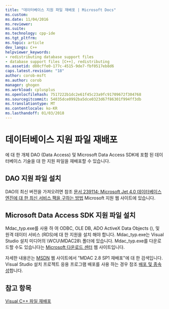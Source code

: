 ```yaml
---
title: "데이터베이스 지원 파일 재배포 | Microsoft Docs"
ms.custom: 
ms.date: 11/04/2016
ms.reviewer: 
ms.suite: 
ms.technology: cpp-ide
ms.tgt_pltfrm: 
ms.topic: article
dev_langs: C++
helpviewer_keywords:
- redistributing database support files
- database support files [C++], redistributing
ms.assetid: d80cffe0-177c-4515-9de7-fbf0517eb8d6
caps.latest.revision: "18"
author: corob-msft
ms.author: corob
manager: ghogen
ms.workload: cplusplus
ms.openlocfilehash: 7517222b1dc2e61f45c23a9fc91709672f304768
ms.sourcegitcommit: 54035dce0992ba5dce0323d67f86301f994ff3db
ms.translationtype: MT
ms.contentlocale: ko-KR
ms.lasthandoff: 01/03/2018
---
```

# <a name="redistributing-database-support-files"></a>데이터베이스 지원 파일 재배포
에 대 한 개체 DAO (Data Access) 및 Microsoft Data Access SDK에 포함 된 데이터베이스 기술을 대 한 지원 파일을 재배포할 수 있습니다.  
  
## <a name="installing-dao-support-files"></a>DAO 지원 파일 설치  
 DAO의 최신 버전을 가져오려면 참조 [문서 239114: Microsoft Jet 4.0 데이터베이스 엔진에 대 한 최신 서비스 팩을 구하는 방법](http://go.microsoft.com/fwlink/p/?linkid=198014) Microsoft 지원 웹 사이트에 있습니다.  
  
## <a name="installing-microsoft-data-access-sdk-support-files"></a>Microsoft Data Access SDK 지원 파일 설치  
 Mdac_typ.exe를 사용 하 여 ODBC, OLE DB, ADO ActiveX Data Objects (), 및 원격 데이터 서비스 (RDS)에 대 한 지원을 설치 해야 합니다. Mdac_typ.exe는 Visual Studio 설치 미디어의 \WCU\MDAC28\ 폴더에 있습니다. Mdac_typ.exe를 다운로드할 수도 있습니다는 [Microsoft 다운로드 센터](http://go.microsoft.com/fwlink/p/?linkid=198015) 웹 사이트입니다.  
  
 자세한 내용은는 [MSDN](http://go.microsoft.com/fwlink/p/?linkid=198016) 웹 사이트에서 "MDAC 2.8 SP1 재배포"에 대 한 검색입니다. Visual Studio 설치 프로젝트 응용 프로그램 배포를 사용 하는 경우 참조 [배포 및 종속성](http://msdn.microsoft.com/en-us/49e9b84d-bd6a-4388-b9ac-46ea79cf0733)합니다.  
  
## <a name="see-also"></a>참고 항목  
 [Visual C++ 파일 재배포](../ide/redistributing-visual-cpp-files.md)
